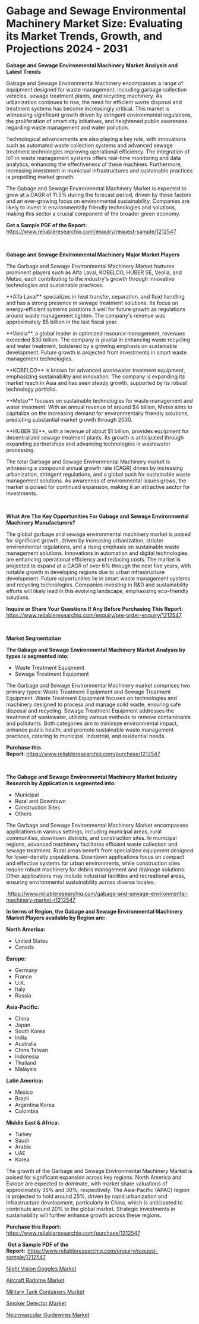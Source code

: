 <p><h1>Gabage and Sewage Environmental Machinery Market Size: Evaluating its Market Trends, Growth, and Projections 2024 - 2031</h1></p><p><strong>Gabage and Sewage Environmental Machinery Market Analysis and Latest Trends</strong></p>
<p><p>Gabage and Sewage Environmental Machinery encompasses a range of equipment designed for waste management, including garbage collection vehicles, sewage treatment plants, and recycling machinery. As urbanization continues to rise, the need for efficient waste disposal and treatment systems has become increasingly critical. This market is witnessing significant growth driven by stringent environmental regulations, the proliferation of smart city initiatives, and heightened public awareness regarding waste management and water pollution.</p><p>Technological advancements are also playing a key role, with innovations such as automated waste collection systems and advanced sewage treatment technologies improving operational efficiency. The integration of IoT in waste management systems offers real-time monitoring and data analytics, enhancing the effectiveness of these machines. Furthermore, increasing investment in municipal infrastructures and sustainable practices is propelling market growth.</p><p>The Gabage and Sewage Environmental Machinery Market is expected to grow at a CAGR of 11.5% during the forecast period, driven by these factors and an ever-growing focus on environmental sustainability. Companies are likely to invest in environmentally friendly technologies and solutions, making this sector a crucial component of the broader green economy.</p></p>
<p><strong>Get a Sample PDF of the Report:&nbsp;</strong> <a href="https://www.reliableresearchiq.com/enquiry/request-sample/1212547?utm_campaign=1876&utm_medium=2&utm_source=Github&utm_content=ia&utm_term=17122024&utm_id=gabage-and-sewage-environmental-machinery">https://www.reliableresearchiq.com/enquiry/request-sample/1212547</a></p>
<p>&nbsp;</p>
<p><strong>Gabage and Sewage Environmental Machinery Major Market Players</strong></p>
<p><p>The Garbage and Sewage Environmental Machinery Market features prominent players such as Alfa Laval, KOBELCO, HUBER SE, Veolia, and Metso, each contributing to the industry's growth through innovative technologies and sustainable practices.</p><p>**Alfa Laval** specializes in heat transfer, separation, and fluid handling and has a strong presence in sewage treatment solutions. Its focus on energy-efficient systems positions it well for future growth as regulations around waste management tighten. The company's revenue was approximately $5 billion in the last fiscal year.</p><p>**Veolia**, a global leader in optimized resource management, revenues exceeded $30 billion. The company is pivotal in enhancing waste recycling and water treatment, bolstered by a growing emphasis on sustainable development. Future growth is projected from investments in smart waste management technologies.</p><p>**KOBELCO** is known for advanced wastewater treatment equipment, emphasizing sustainability and innovation. The company is expanding its market reach in Asia and has seen steady growth, supported by its robust technology portfolio.</p><p>**Metso** focuses on sustainable technologies for waste management and water treatment. With an annual revenue of around $4 billion, Metso aims to capitalize on the increasing demand for environmentally friendly solutions, predicting substantial market growth through 2030.</p><p>**HUBER SE**, with a revenue of about $1 billion, provides equipment for decentralized sewage treatment plants. Its growth is anticipated through expanding partnerships and advancing technologies in wastewater processing.</p><p>The total Garbage and Sewage Environmental Machinery market is witnessing a compound annual growth rate (CAGR) driven by increasing urbanization, stringent regulations, and a global push for sustainable waste management solutions. As awareness of environmental issues grows, the market is poised for continued expansion, making it an attractive sector for investments.</p></p>
<p>&nbsp;</p>
<p><strong>What Are The Key Opportunities For Gabage and Sewage Environmental Machinery Manufacturers?</strong></p>
<p><p>The global garbage and sewage environmental machinery market is poised for significant growth, driven by increasing urbanization, stricter environmental regulations, and a rising emphasis on sustainable waste management solutions. Innovations in automation and digital technologies are enhancing operational efficiency and reducing costs. The market is projected to expand at a CAGR of over 6% through the next five years, with notable growth in developing regions due to urban infrastructure development. Future opportunities lie in smart waste management systems and recycling technologies. Companies investing in R&D and sustainability efforts will likely lead in this evolving landscape, emphasizing eco-friendly solutions.</p></p>
<p><strong>Inquire or Share Your Questions If Any Before Purchasing This Report:</strong> <a href="https://www.reliableresearchiq.com/enquiry/pre-order-enquiry/1212547?utm_campaign=1876&utm_medium=2&utm_source=Github&utm_content=ia&utm_term=17122024&utm_id=gabage-and-sewage-environmental-machinery">https://www.reliableresearchiq.com/enquiry/pre-order-enquiry/1212547</a></p>
<p>&nbsp;</p>
<p><strong>Market Segmentation</strong></p>
<p><strong>The Gabage and Sewage Environmental Machinery Market Analysis by types is segmented into:</strong></p>
<p><ul><li>Waste Treatment Equipment</li><li>Sewage Treatment Equipment</li></ul></p>
<p><p>The Garbage and Sewage Environmental Machinery market comprises two primary types: Waste Treatment Equipment and Sewage Treatment Equipment. Waste Treatment Equipment focuses on technologies and machinery designed to process and manage solid waste, ensuring safe disposal and recycling. Sewage Treatment Equipment addresses the treatment of wastewater, utilizing various methods to remove contaminants and pollutants. Both categories aim to minimize environmental impact, enhance public health, and promote sustainable waste management practices, catering to municipal, industrial, and residential needs.</p></p>
<p><strong>Purchase this Report:&nbsp;</strong><a href="https://www.reliableresearchiq.com/purchase/1212547?utm_campaign=1876&utm_medium=2&utm_source=Github&utm_content=ia&utm_term=17122024&utm_id=gabage-and-sewage-environmental-machinery">https://www.reliableresearchiq.com/purchase/1212547</a></p>
<p>&nbsp;</p>
<p><strong>The Gabage and Sewage Environmental Machinery Market Industry Research by Application is segmented into:</strong></p>
<p><ul><li>Municipal</li><li>Rural and Downtown</li><li>Construction Sites</li><li>Others</li></ul></p>
<p><p>The Garbage and Sewage Environmental Machinery Market encompasses applications in various settings, including municipal areas, rural communities, downtown districts, and construction sites. In municipal regions, advanced machinery facilitates efficient waste collection and sewage treatment. Rural areas benefit from specialized equipment designed for lower-density populations. Downtown applications focus on compact and effective systems for urban environments, while construction sites require robust machinery for debris management and drainage solutions. Other applications may include industrial facilities and recreational areas, ensuring environmental sustainability across diverse locales.</p></p>
<p><a href="https://www.reliableresearchiq.com/gabage-and-sewage-environmental-machinery-market-r1212547?utm_campaign=1876&utm_medium=2&utm_source=Github&utm_content=ia&utm_term=17122024&utm_id=gabage-and-sewage-environmental-machinery">&nbsp;https://www.reliableresearchiq.com/gabage-and-sewage-environmental-machinery-market-r1212547</a></p>
<p><strong>In terms of Region, the Gabage and Sewage Environmental Machinery Market Players available by Region are:</strong></p>
<p>
    <p> <strong> North America: </strong>
        <ul>
            <li>United States</li>
            <li>Canada</li>
        </ul>
        </p> 
    <p> <strong> Europe: </strong>
        <ul>
            <li>Germany</li>
            <li>France</li>
            <li>U.K.</li>
            <li>Italy</li>
            <li>Russia</li>
        </ul>
        </p> 
    <p> <strong> Asia-Pacific: </strong>
        <ul>
            <li>China</li>
            <li>Japan</li>
            <li>South Korea</li>
            <li>India</li>
            <li>Australia</li>
            <li>China Taiwan</li>
            <li>Indonesia</li>
            <li>Thailand</li>
            <li>Malaysia</li>
        </ul>
        </p> 
    <p> <strong> Latin America: </strong>
        <ul>
            <li>Mexico</li>
            <li>Brazil</li>
            <li>Argentina Korea</li>
            <li>Colombia</li>
        </ul>
        </p> 
    <p> <strong> Middle East & Africa: </strong>
        <ul>
            <li>Turkey</li>
            <li>Saudi</li>
            <li>Arabia</li>
            <li>UAE</li>
            <li>Korea</li>
        </ul>
    </p>
    </p>
<p><p>The growth of the Garbage and Sewage Environmental Machinery Market is poised for significant expansion across key regions. North America and Europe are expected to dominate, with market share valuations of approximately 35% and 30%, respectively. The Asia-Pacific (APAC) region is projected to hold around 25%, driven by rapid urbanization and infrastructure development, particularly in China, which is anticipated to contribute around 20% to the global market. Strategic investments in sustainability will further enhance growth across these regions.</p></p>
<p><strong>Purchase this Report: </strong><a href="https://www.reliableresearchiq.com/purchase/1212547?utm_campaign=1876&utm_medium=2&utm_source=Github&utm_content=ia&utm_term=17122024&utm_id=gabage-and-sewage-environmental-machinery">https://www.reliableresearchiq.com/purchase/1212547</a></p>
<p>&nbsp;<strong>Get a Sample PDF of the Report:&nbsp;&nbsp;</strong><a href="https://www.reliableresearchiq.com/enquiry/request-sample/1212547?utm_campaign=1876&utm_medium=2&utm_source=Github&utm_content=ia&utm_term=17122024&utm_id=gabage-and-sewage-environmental-machinery">https://www.reliableresearchiq.com/enquiry/request-sample/1212547</a></p>
<p><strong></strong></p>
<p><p><a href="https://www.linkedin.com/pulse/top-factors-boosting-night-vision-goggles-market-growth-6icme?utm_campaign=1876&utm_medium=2&utm_source=Github&utm_content=ia&utm_term=17122024&utm_id=gabage-and-sewage-environmental-machinery">Night Vision Goggles Market</a></p><p><a href="https://www.linkedin.com/pulse/scope-trends-aircraft-radome-market-latest-dynamics-future-h9jze?utm_campaign=1876&utm_medium=2&utm_source=Github&utm_content=ia&utm_term=17122024&utm_id=gabage-and-sewage-environmental-machinery">Aircraft Radome Market</a></p><p><a href="https://www.linkedin.com/pulse/global-military-tank-containers-market-research-2024-2031-ilzxe?utm_campaign=1876&utm_medium=2&utm_source=Github&utm_content=ia&utm_term=17122024&utm_id=gabage-and-sewage-environmental-machinery">Military Tank Containers Market</a></p><p><a href="https://www.linkedin.com/pulse/global-smoker-detector-market-share-growth-opportunities-growing-3e4ie?utm_campaign=1876&utm_medium=2&utm_source=Github&utm_content=ia&utm_term=17122024&utm_id=gabage-and-sewage-environmental-machinery">Smoker Detector Market</a></p><p><a href="https://www.linkedin.com/pulse/neurovascular-guidewires-market-size-share-growth-analysis-type-llufe?utm_campaign=1876&utm_medium=2&utm_source=Github&utm_content=ia&utm_term=17122024&utm_id=gabage-and-sewage-environmental-machinery">Neurovascular Guidewires Market</a></p></p>